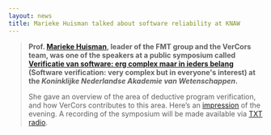 ```yaml
---
layout: news
title: Marieke Huisman talked about software reliability at KNAW
---
```


>**Prof. <a href="http://wwwhome.ewi.utwente.nl/~marieke/" target="_blank">Marieke Huisman</a>, 
leader of the FMT group and the VerCors team, was one of the speakers at a public symposium called <a href="https://www.knaw.nl/nl/actueel/agenda/verificatie-van-software" target="_blank">Verificatie van software: erg complex maar in ieders belang</a>
(Software verification: very complex but in everyone's interest) at the _Koninklijke Nederlandse Akademie van Wetenschappen_.**
>
>She gave an overview of the area of deductive program verification, and how VerCors contributes to this area. Here’s an <a href="https://twitter.com/EelcoVisser/status/1189973635383083009" target="_blank">impression</a> of the evening. A recording of the symposium will be made available via <a href="https://www.txtradio.nl/home" target="_blank">TXT radio</a>.



